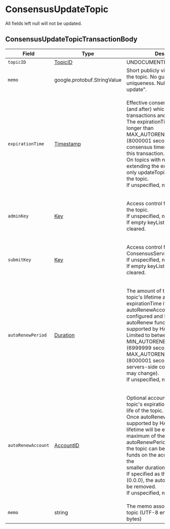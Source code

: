 # ConsensusUpdateTopic

All fields left null will not be updated.

## ConsensusUpdateTopicTransactionBody

| Field              | Type                                                 | Description                                                                                                                                                                                                                                                                                                                                                                                                                                                                     |   |
| ------------------ | ---------------------------------------------------- | ------------------------------------------------------------------------------------------------------------------------------------------------------------------------------------------------------------------------------------------------------------------------------------------------------------------------------------------------------------------------------------------------------------------------------------------------------------------------------- | - |
| `topicID`          | [TopicID](../basic-types/topicid.md)                 | UNDOCUMENTED                                                                                                                                                                                                                                                                                                                                                                                                                                                                    |   |
| `memo`             | google.protobuf.StringValue                          | Short publicly visible memo about the topic. No guarantee of uniqueness. Null for "do not update".                                                                                                                                                                                                                                                                                                                                                                              |   |
| `expirationTime`   | [Timestamp](../miscellaneous/timestamp.md#timestamp) | <p>Effective consensus timestamp at (and after) which all consensus transactions and queries will fail.<br>The expirationTime may be no longer than MAX_AUTORENEW_PERIOD (8000001 seconds) from the consensus timestamp of<br>this transaction.<br>On topics with no adminKey, extending the expirationTime is the only updateTopic option allowed on the topic.<br>If unspecified, no change.</p>                                                                              |   |
| `adminKey`         | [Key](../basic-types/key.md)                         | <p>Access control for update/delete of the topic.<br>If unspecified, no change.<br>If empty keyList - the adminKey is cleared.</p>                                                                                                                                                                                                                                                                                                                                              |   |
| `submitKey`        | [Key](../basic-types/key.md)                         | <p>Access control for ConsensusService.submitMessage.<br>If unspecified, no change.<br>If empty keyList - the submitKey is cleared.</p>                                                                                                                                                                                                                                                                                                                                         |   |
| `autoRenewPeriod`  | [Duration](../miscellaneous/duration.md)             | <p>The amount of time to extend the topic's lifetime automatically at expirationTime if the autoRenewAccount is<br>configured and has funds (once autoRenew functionality is supported by HAPI).<br>Limited to between MIN_AUTORENEW_PERIOD (6999999 seconds) and MAX_AUTORENEW_PERIOD (8000001 seconds) by<br>servers-side configuration (which may change).<br>If unspecified, no change.</p>                                                                                 |   |
| `autoRenewAccount` | [AccountID](../basic-types/accountid.md)             | <p>Optional account to be used at the topic's expirationTime to extend the life of the topic.<br>Once autoRenew functionality is supported by HAPI, the topic lifetime will be extended up to a maximum of the<br>autoRenewPeriod or however long the topic can be extended using all funds on the account (whichever is the<br>smaller duration/amount).<br>If specified as the default value (0.0.0), the autoRenewAccount will be removed.<br>If unspecified, no change.</p> |   |
| `memo`             | string                                               | The memo associated with the topic (UTF-8 encoding max 100 bytes)                                                                                                                                                                                                                                                                                                                                                                                                               |   |

